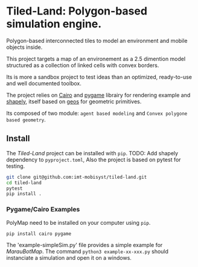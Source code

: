 # Tiled-Land: Polygon-based simulation engine.

Polygon-based interconnected tiles to model an environment and mobile objects inside.

This project targets a map of an environement as a 2.5 dimention model structured as a collection of linked cells with convex borders.

Its is more a sandbox project to test ideas than an optimized, ready-to-use and well documented toolbox.

The project relies on [Cairo](https://pypi.org/project/pycairo/) and [pygame](https://pypi.org/project/pygame/) librairy for rendering example and [shapely](https://pypi.org/project/shapely), itself based on [geos](https://pypi.org/project/pygame/) for geometric primitives.



Its composed of two module: `agent based modeling` and `Convex polygone based geometry`.

## Install

The _Tiled-Land_ project can be installed with `pip`.
TODO: Add shapely dependency to `pyproject.toml`, 
Also the project is based on pytest for testing.

```sh
git clone git@github.com:imt-mobisyst/tiled-land.git
cd tiled-land
pytest
pip install .
```

### Pygame/Cairo Examples

PolyMap need to be installed on your computer using `pip`.

```sh
pip install cairo pygame
```

The 'example-simpleSim.py' file provides a simple example for _MarauBotMap_. The command `python3 example-xx-xxx.py` should instanciate a simulation and open it on a windows.
 
